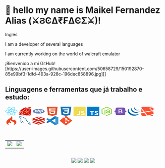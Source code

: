 
 <div style="display: inline_block;">
  <h1>👋 hello my name is Maikel Fernandez Alias ​​(⚔ϨϾ∆₹₣∆ϾƩ⚔)!   
    </a>
  </h1>

Inglés

 <p> I am a developer of several languages <br />  
 <p> I am currently working on the world of walcraft emulator<br />  
  <p>¡Bienvenido a mi GitHub!<br />  
  [https://user-images.githubusercontent.com/50658729/150192870-85e99bf3-1dfd-493a-928c-196dec858896.jpg][]
  <div style="display: inline_block">
    <h2>Linguagens e ferramentas que já trabalho e estudo:</h2>
    <img align="center" alt="Medeiros-React" height="30" width="40" src="https://raw.githubusercontent.com/devicons/devicon/master/icons/react/react-original.svg">
    <img align="center" alt="Medeiros-Ruby" height="30" width="40" src="https://raw.githubusercontent.com/devicons/devicon/master/icons/ruby/ruby-plain.svg">
    <img align="center" alt="Medeiros-PHP" height="30" width="40" src="https://raw.githubusercontent.com/devicons/devicon/master/icons/php/php-plain.svg">
    <img align="center" alt="Medeiros-HTML5" height="30" width="40" src="https://raw.githubusercontent.com/devicons/devicon/master/icons/html5/html5-plain.svg">
    <img align="center" alt="Medeiros-CSS3" height="30" width="40" src="https://raw.githubusercontent.com/devicons/devicon/master/icons/css3/css3-plain.svg">
    <img align="center" alt="Medeiros-JavaScript" height="30" width="40" src="https://raw.githubusercontent.com/devicons/devicon/master/icons/javascript/javascript-plain.svg">
    <img align="center" alt="Medeiros-Ts" height="30" width="40" src="https://raw.githubusercontent.com/devicons/devicon/master/icons/typescript/typescript-plain.svg">
    <img align="center" alt="Medeiros-NodeJS" height="30" width="40" src="https://raw.githubusercontent.com/devicons/devicon/master/icons/nodejs/nodejs-plain.svg">
    <img align="center" alt="Medeiros-Bootstrap5" height="30" width="40" src="https://raw.githubusercontent.com/devicons/devicon/master/icons/bootstrap/bootstrap-plain.svg">
    <img align="center" alt="Medeiros-jQuery" height="30" width="40" src="https://raw.githubusercontent.com/devicons/devicon/master/icons/jquery/jquery-plain.svg">
    <img align="center" alt="Medeiros-Laravel" height="30" width="40" src="https://raw.githubusercontent.com/devicons/devicon/master/icons/laravel/laravel-plain.svg">
    <img align="center" alt="Medeiros-CodeIgniter" height="30" width="40" src="https://raw.githubusercontent.com/devicons/devicon/master/icons/codeigniter/codeigniter-plain.svg">
    <img align="center" alt="Medeiros-MySQL" height="30" width="40" src="https://raw.githubusercontent.com/devicons/devicon/master/icons/mysql/mysql-plain.svg">
    <img align="center" alt="Medeiros-Redis" height="30" width="40" src="https://raw.githubusercontent.com/devicons/devicon/master/icons/redis/redis-plain.svg">
    <img align="center" alt="Medeiros-VSCode" height="30" width="40" src="https://raw.githubusercontent.com/devicons/devicon/master/icons/vscode/vscode-original.svg">
    <img align="center" alt="Medeiros-VSCode" height="30" width="40" src="https://raw.githubusercontent.com/devicons/devicon/master/icons/git/git-original.svg">
  </div>
</div><br /><br />

<div align="center">
  <a href="https://github.com/fmedeiros95">
    <table style="border: none !important;" cellspacing="0" cellpadding="0">
      <tr style="border: none !important;">
        <td style="border: none !important;"><img height="180em" src="https://github-readme-stats.vercel.app/api?username=fmedeiros95&show_icons=true&theme=monokai&include_all_commits=true&count_private=true"/></td>
        <td style="border: none !important;"><img height="180em" src="https://github-readme-stats.vercel.app/api/top-langs/?username=fmedeiros95&layout=compact&langs_count=7&theme=monokai"/></td>
      </tr>
    </table>
  </a>
</div><br />

<div align="center"> 
  <a href="https://wa.me/5512982242643" target="_blank_"><img src="https://img.shields.io/badge/WhatsApp-25D366?style=for-the-badge&logo=whatsapp&logoColor=white"></a>
  <a href="https://www.facebook.com/Medeiros95" target="_blank_"><img src="https://img.shields.io/badge/Facebook-1877F2?style=for-the-badge&logo=facebook&logoColor=white"></a>
  <a href="https://instagram.com/fmedeiros95" target="_blank"><img src="https://img.shields.io/badge/-Instagram-%23E4405F?style=for-the-badge&logo=instagram&logoColor=white" target="_blank"></a>
  <a href="mailto:medeiros.dev@gmail.com"><img src="https://img.shields.io/badge/Gmail-D14836?style=for-the-badge&logo=gmail&logoColor=white" target="_blank"></a>
  <!-- <a href="https://www.linkedin.com/in/fmedeiros95" target="_blank"><img src="https://img.shields.io/badge/-LinkedIn-%230077B5?style=for-the-badge&logo=linkedin&logoColor=white" target="_blank"></a> -->
</div>
  
